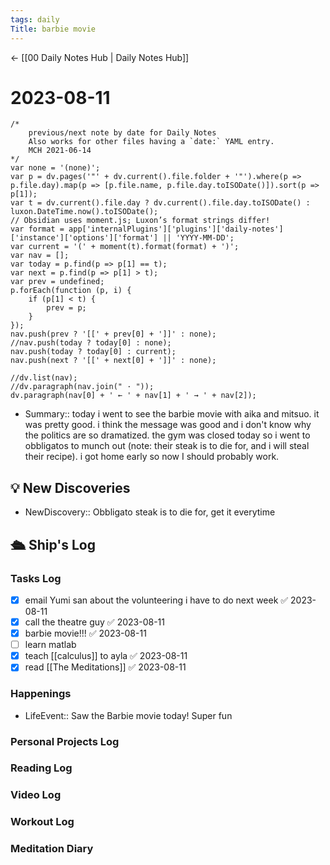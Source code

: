 ```yaml
---
tags: daily
Title: barbie movie
---
```


<- [[00 Daily Notes Hub | Daily Notes Hub]]

# 2023-08-11
```dataviewjs
/*
    previous/next note by date for Daily Notes
    Also works for other files having a `date:` YAML entry.
    MCH 2021-06-14
*/
var none = '(none)';
var p = dv.pages('"' + dv.current().file.folder + '"').where(p => p.file.day).map(p => [p.file.name, p.file.day.toISODate()]).sort(p => p[1]);
var t = dv.current().file.day ? dv.current().file.day.toISODate() : luxon.DateTime.now().toISODate();
// Obsidian uses moment.js; Luxon’s format strings differ!
var format = app['internalPlugins']['plugins']['daily-notes']['instance']['options']['format'] || 'YYYY-MM-DD';
var current = '(' + moment(t).format(format) + ')';
var nav = [];
var today = p.find(p => p[1] == t);
var next = p.find(p => p[1] > t);
var prev = undefined;
p.forEach(function (p, i) {
    if (p[1] < t) {
        prev = p;
    }
});
nav.push(prev ? '[[' + prev[0] + ']]' : none);
//nav.push(today ? today[0] : none);
nav.push(today ? today[0] : current);
nav.push(next ? '[[' + next[0] + ']]' : none);

//dv.list(nav);
//dv.paragraph(nav.join(" · "));
dv.paragraph(nav[0] + ' ← ' + nav[1] + ' → ' + nav[2]);
```
- Summary:: today i went to see the barbie movie with aika and mitsuo. it was pretty good. i think the message was good and i don't know why the politics are so dramatized. the gym was closed today so i went to obbligatos to munch out (note: their steak is to die for, and i will steal their recipe). i got home early so now I should probably work.

## 💡 New Discoveries
- NewDiscovery:: Obbligato steak is to die for, get it everytime


## 🛳️ Ship's Log
### Tasks Log
- [x] email Yumi san about the volunteering i have to do next week ✅ 2023-08-11
- [x] call the theatre guy ✅ 2023-08-11
- [x] barbie movie!!! ✅ 2023-08-11
- [ ] learn matlab
- [x] teach [[calculus]] to ayla ✅ 2023-08-11
- [x] read [[The Meditations]] ✅ 2023-08-11
### Happenings
- LifeEvent:: Saw the Barbie movie today! Super fun
### Personal Projects Log

### Reading Log

### Video Log

### Workout Log

### Meditation Diary
